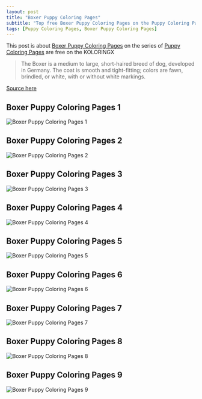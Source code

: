 ```yaml
---
layout: post
title: "Boxer Puppy Coloring Pages"
subtitle: "Top free Boxer Puppy Coloring Pages on the Puppy Coloring Pages at Koloringx.xyz "
tags: [Puppy Coloring Pages, Boxer Puppy Coloring Pages]
---
```

This post is about [Boxer Puppy Coloring Pages](http://koloringx.xyz/blog/Boxer-Puppy-Coloring-Pages) on the series of [Puppy Coloring Pages](http://koloringx.xyz) are free on the KOLORINGX
> The Boxer is a medium to large, short-haired breed of dog, developed in Germany. The coat is smooth and tight-fitting; colors are fawn, brindled, or white, with or without white markings.

[Source here](https://en.wikipedia.org/wiki/Boxer_(dog))
## Boxer Puppy Coloring Pages 1
![Boxer Puppy Coloring Pages 1](http://koloringx.xyz/Coloring-Pages/Boxer-Puppy-Coloring-Pages%20(1).png)

<script async src="https://pagead2.googlesyndication.com/pagead/js/adsbygoogle.js"></script> <!-- Koloringx --> 
 <ins class="adsbygoogle"  
   style="display:block"   
  data-ad-client="ca-pub-6753140515841889"   
  data-ad-slot="2585677186"  
   data-ad-format="auto"  
   data-full-width-responsive="true"></ins> 
 <script>  
   (adsbygoogle = window.adsbygoogle || []).push({}); 
 </script>

## Boxer Puppy Coloring Pages 2
![Boxer Puppy Coloring Pages 2](http://koloringx.xyz/Coloring-Pages/Boxer-Puppy-Coloring-Pages%20(2).png)
## Boxer Puppy Coloring Pages 3
![Boxer Puppy Coloring Pages 3](http://koloringx.xyz/Coloring-Pages/Boxer-Puppy-Coloring-Pages%20(3).png)
## Boxer Puppy Coloring Pages 4
![Boxer Puppy Coloring Pages 4](http://koloringx.xyz/Coloring-Pages/Boxer-Puppy-Coloring-Pages%20(4).png)
## Boxer Puppy Coloring Pages 5
![Boxer Puppy Coloring Pages 5](http://koloringx.xyz/Coloring-Pages/Boxer-Puppy-Coloring-Pages%20(5).png)
## Boxer Puppy Coloring Pages 6
![Boxer Puppy Coloring Pages 6](http://koloringx.xyz/Coloring-Pages/Boxer-Puppy-Coloring-Pages%20(6).png)
## Boxer Puppy Coloring Pages 7
![Boxer Puppy Coloring Pages 7](http://koloringx.xyz/Coloring-Pages/Boxer-Puppy-Coloring-Pages%20(7).png)
## Boxer Puppy Coloring Pages 8
![Boxer Puppy Coloring Pages 8](http://koloringx.xyz/Coloring-Pages/Boxer-Puppy-Coloring-Pages%20(8).png)
## Boxer Puppy Coloring Pages 9
![Boxer Puppy Coloring Pages 9](http://koloringx.xyz/Coloring-Pages/Boxer-Puppy-Coloring-Pages%20(9).png)

<script async src="https://pagead2.googlesyndication.com/pagead/js/adsbygoogle.js"></script> <!-- Koloringx --> 
 <ins class="adsbygoogle"  
   style="display:block"   
  data-ad-client="ca-pub-6753140515841889"   
  data-ad-slot="2585677186"  
   data-ad-format="auto"  
   data-full-width-responsive="true"></ins> 
 <script>  
   (adsbygoogle = window.adsbygoogle || []).push({}); 
 </script>

